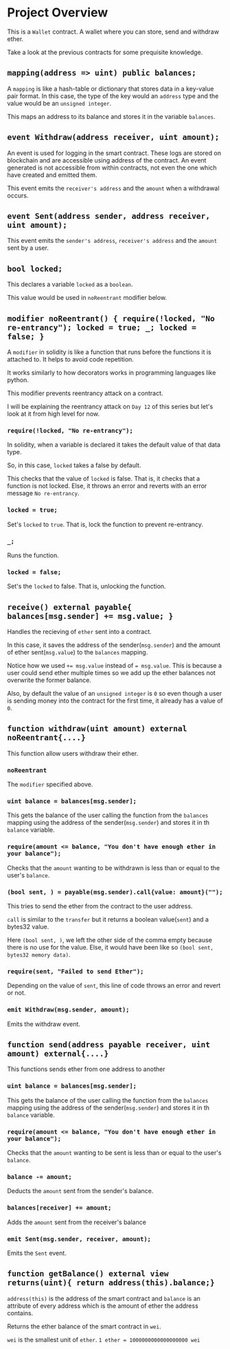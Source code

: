 # Project Overview

This is a `Wallet` contract. A wallet where you can store, send and withdraw ether.

Take a look at the previous contracts for some prequisite knowledge.

## `mapping(address => uint) public balances;`

A `mapping` is like a hash-table or dictionary that stores data in a key-value pair format. In this case, the type of the key would an `address` type and the value would be an `unsigned integer`.

This maps an address to its balance and stores it in the variable `balances`.

## `event Withdraw(address receiver, uint amount);`

An event is used for logging in the smart contract. These logs are stored on blockchain and are accessible using address of the contract. An event generated is not accessible from within contracts, not even the one which have created and emitted them.

This event emits the `receiver's address` and the `amount` when a withdrawal occurs.

## `event Sent(address sender, address receiver, uint amount);`

This event emits the `sender's address`, `receiver's address` and the `amount` sent by a user.

## `bool locked;`

This declares a variable `locked` as a `boolean`.

This value would be used in `noReentrant` modifier below.

## `modifier noReentrant() { require(!locked, "No re-entrancy"); locked = true; _; locked = false; }`

A `modifier` in solidity is like a function that runs before the functions it is attached to. It helps to avoid code repetition.

It works similarly to how decorators works in programming languages like python.

This modifier prevents reentrancy attack on a contract. 

I will be explaining the reentrancy attack on `Day 12` of this series but let's look at it from high level for now.

### `require(!locked, "No re-entrancy");`

In solidity, when a variable is declared it takes the default value of that data type.

So, in this case, `locked` takes a false by default.

This checks that the value of `locked` is false. That is, it checks that a function is not locked. Else, it throws an error and reverts with an error message `No re-entrancy`.

### `locked = true;`

Set's `locked` to `true`. That is, lock the function to prevent re-entrancy.

### `_;`

Runs the function.

### `locked = false;`

Set's the `locked` to false. That is, unlocking the function.

## `receive() external payable{ balances[msg.sender] += msg.value; }`

Handles the recieving of `ether` sent into a contract.

In this case, it saves the address of the sender(`msg.sender`) and the amount of ether sent(`msg.value`) to the `balances` mapping.

Notice how we used `+= msg.value` instead of `= msg.value`. This is because a user could send ether multiple times so we add up the ether balances not overwrite the former balance.

Also, by default the value of an `unsigned integer` is `0` so even though a user is sending money into the contract for the first time, it already has a value of `0`.

## `function withdraw(uint amount) external noReentrant{....}`

This function allow users withdraw their ether.

### `noReentrant`

The `modifier` specified above.

### `uint balance = balances[msg.sender];`

This gets the balance of the user calling the function from the `balances` mapping using the address of the sender(`msg.sender`) and stores it in th `balance` variable.

### `require(amount <= balance, "You don't have enough ether in your balance");`

Checks that the `amount` wanting to be withdrawn is less than or equal to the user's `balance`.

### `(bool sent, ) = payable(msg.sender).call{value: amount}("");`

This tries to send the ether from the contract to the user address.

`call` is similar to the `transfer` but it returns a boolean value(`sent`) and a bytes32 value.

Here `(bool sent, )`, we left the other side of the comma empty because there is no use for the value. Else, it would have been like so `(bool sent, bytes32 memory data)`.

### `require(sent, "Failed to send Ether");`

Depending on the value of `sent`, this line of code throws an error and revert or not.

### `emit Withdraw(msg.sender, amount);`

Emits the withdraw event.

## `function send(address payable receiver, uint amount) external{....}`

This functions sends ether from one address to another

### `uint balance = balances[msg.sender];`

This gets the balance of the user calling the function from the `balances` mapping using the address of the sender(`msg.sender`) and stores it in th `balance` variable.

### `require(amount <= balance, "You don't have enough ether in your balance");`

Checks that the `amount` wanting to be sent is less than or equal to the user's `balance`.

### `balance -= amount;`

Deducts the `amount` sent from the sender's balance.

### `balances[receiver] += amount;`

Adds the `amount` sent from the receiver's balance

### `emit Sent(msg.sender, receiver, amount);`

Emits the `Sent` event.

## `function getBalance() external view returns(uint){ return address(this).balance;}`

`address(this)` is the address of the smart contract and `balance` is an attribute of every address which is the amount of ether the address contains.

Returns the ether balance of the smart contract in `wei`.

`wei` is the smallest unit of `ether`. `1 ether = 1000000000000000000 wei`

